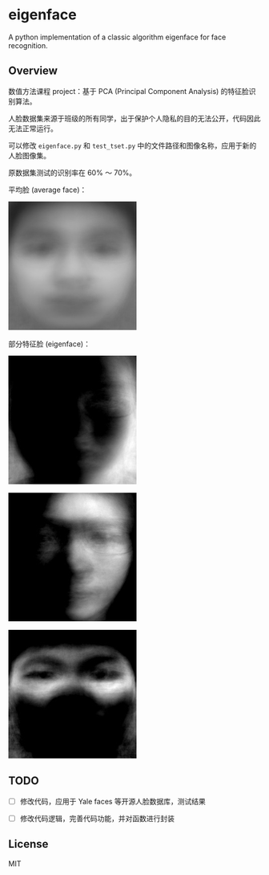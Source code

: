 # eigenface
A python implementation of a classic algorithm eigenface for face recognition.

## Overview

数值方法课程 project：基于 PCA (Principal Component Analysis) 的特征脸识别算法。

人脸数据集来源于班级的所有同学，出于保护个人隐私的目的无法公开，代码因此无法正常运行。

可以修改 `eigenface.py` 和 `test_tset.py` 中的文件路径和图像名称，应用于新的人脸图像集。

原数据集测试的识别率在 60% ～ 70%。

平均脸 (average face)：

![](./averface.jpg)

部分特征脸 (eigenface)：

![](eigface/1.jpg)

![2](eigface/2.jpg)

![4](eigface/4.jpg)

## TODO

- [ ] 修改代码，应用于 Yale faces 等开源人脸数据库，测试结果

- [ ] 修改代码逻辑，完善代码功能，并对函数进行封装

## License

MIT

